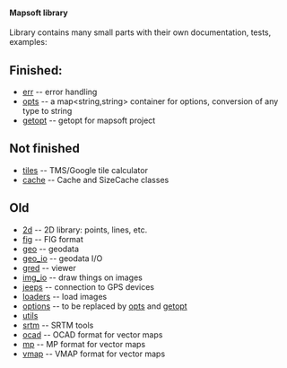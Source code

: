 #### Mapsoft library

Library contains many small parts with their own documentation, tests, examples:

## Finished:
* [err](err)  -- error handling
* [opts](opts) -- a map<string,string> container for options, conversion of any type to string
* [getopt](getopt) -- getopt for mapsoft project

## Not finished
* [tiles](tiles)  -- TMS/Google tile calculator
* [cache](cache)   -- Cache and SizeCache classes

## Old

* [2d](2d)      -- 2D library: points, lines, etc.
* [fig](fig)     -- FIG format
* [geo](geo)     -- geodata
* [geo_io](geo_io)  -- geodata I/O
* [gred](gred)    -- viewer
* [img_io](img_io)  -- draw things on images
* [jeeps](jeeps)   -- connection to GPS devices
* [loaders](loaders) -- load images
* [options](options) -- to be replaced by [opts](opts) and [getopt](getopt)
* [utils](utils)
* [srtm](srtm) -- SRTM tools
* [ocad](ocad) -- OCAD format for vector maps
* [mp](mp)     -- MP format for vector maps
* [vmap](vmap) -- VMAP format for vector maps
